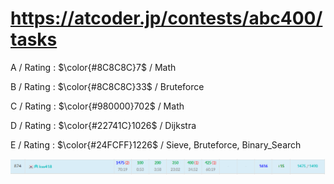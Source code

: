 # https://atcoder.jp/contests/abc400/tasks

A / Rating : $\color{#8C8C8C}7$ / Math

B / Rating : $\color{#8C8C8C}33$ / Bruteforce

C / Rating : $\color{#980000}702$ / Math

D / Rating : $\color{#22741C}1026$ / Dijkstra

E / Rating : $\color{#24FCFF}1226$ / Sieve, Bruteforce, Binary_Search

![My Image](https://github.com/kss418/Atcoder/blob/main/ABC/Images/Standings/400.png)
